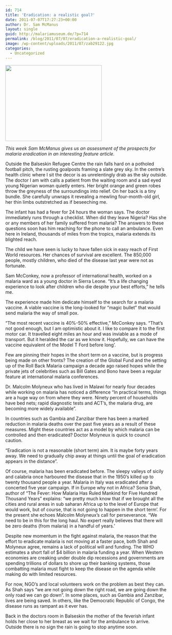 ```yaml
---
id: 714
title: 'Eradication: a realistic goal?'
date: 2011-07-07T17:27:23+00:00
author: Dr. Sam McManus
layout: single
guid: http://malariamuseum.de/?p=714
permalink: /blog/2011/07/07/eradication-a-realistic-goal/
image: /wp-content/uploads/2011/07/zab29122.jpg
categories:
  - Uncategorized
---
```

[<img class="alignnone size-medium wp-image-719" title="zab291" alt="" src="http://malariamuseum.de/wp-content/uploads/2011/07/zab2911-300x236.jpg" width="300" height="236" />](http://malariamuseum.de/wp-content/uploads/2011/07/zab2911.jpg)

_This week Sam McManus gives us an assessment of the prospects for malaria eradication in an interesting feature article._

Outside the Balseskin Refugee Centre the rain falls hard on a potholed football pitch, the rusting goalposts framing a slate grey sky. In the centre’s health clinic where I sit the decor is as unrelentingly drab as the sky outside. The doctor I am with calls a patient from the waiting room and a sad eyed young Nigerian woman quietly enters. Her bright orange and green robes throw the greyness of the surroundings into relief. On her back is a tiny bundle. She carefully unwraps it revealing a mewling four-month-old girl, her thin limbs outstretched as if beseeching me.

The infant has had a fever for 24 hours the woman says. The doctor immediately runs through a checklist. When did they leave Nigeria? Has she or any members of her family suffered from malaria? The answers to these questions soon has him reaching for the phone to call an ambulance. Even here in Ireland, thousands of miles from the tropics, malaria extends its blighted reach.

The child we have seen is lucky to have fallen sick in easy reach of First World resources. Her chances of survival are excellent. The 850,000 people, mostly children, who died of the disease last year were not as fortunate.

Sam McConkey, now a professor of international health, worked on a malaria ward as a young doctor in Sierra Leone. “It’s a life changing experience to look after children who die despite your best efforts,” he tells me.

The experience made him dedicate himself to the search for a malaria vaccine. A viable vaccine is the long-looked for “magic bullet” that would send malaria the way of small pox.

“The most recent vaccine is 40%-50% effective,” McConkey says. “That’s not good enough, but I am optimistic about it. I like to compare it to the first motor car. It travelled eight miles an hour and was inviable as a mode of transport. But it heralded the car as we know it. Hopefully, we can have the vaccine equivalent of the Model T Ford before long’.

Few are pinning their hopes in the short term on a vaccine, but is progress being made on other fronts? The creation of the Global Fund and the setting up of the Roll Back Malaria campaign a decade ago raised hopes while the private jets of celebrities such as Bill Gates and Bono have been a regular feature at international malaria conferences.

Dr. Malcolm Molyneux who has lived in Malawi for nearly four decades while working on malaria has noticed a difference “In practical terms, things are a huge way on from where they were. Ninety percent of households have bed nets; rapid diagnostic tests and ACT’s, the malaria drug, are becoming more widely available”.

In countries such as Gambia and Zanzibar there has been a marked reduction in malaria deaths over the past five years as a result of these measures. Might these countries act as a model by which malaria can be controlled and then eradicated? Doctor Molyneux is quick to council caution.

“Eradication is not a reasonable (short term) aim. It is maybe forty years away. We need to gradually chip away at things until the goal of eradication appears in the distance”.

Of course, malaria has been eradicated before. The sleepy valleys of sicily and calabria once harboured the disease that in the 1950’s killed up to twenty thousand people a year. Malaria in Italy was eradicated after a concerted five year campaign. If in Europe why not in Africa? Sonia Shah, author of “The Fever: How Malaria Has Ruled Mankind for Five Hundred Thousand Years” explains: “we pretty much know that if we brought all the cities and rural areas in sub saharan Africa up to the level of Europe that would work, but of course, that is not going to happen in the short term’. For the present she echoes Malcolm Molyneux’s call for perseverance. “We need to be in this for the long haul. No expert really believes that there will be zero deaths (from malaria) in a handful of years.’

Despite new momentum in the fight against malaria, the reason that the effort to eradicate malaria is not moving at a faster pace, both Shah and Molyneux agree, remains a lack of political will and funding. The WHO estimates a short fall of $4 billion in malaria funding a year. When Western economies are creaking under double dip recessions and governments are spending trillions of dollars to shore up their banking systems, those combatting malaria must fight to keep the disease on the agenda while making do with limited resources.

For now, NGO’s and local volunteers work on the problem as best they can. As Shah says “we are not going down the right road, we are going down the only road we can go down”. In some places, such as Gambia and Zanzibar, lives are being saved. In others, like the Democratic Republic of Congo, the disease runs as rampant as it ever has.

Back in the doctors room in Balseskin the mother of the feverish infant holds her close to her breast as we wait for the ambulance to arrive. Outside there is no sign the rain is going to stop anytime soon.